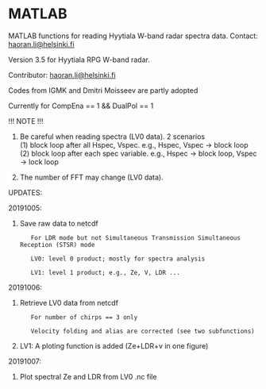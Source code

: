# MATLAB

MATLAB functions for reading Hyytiala W-band radar spectra data.
Contact: haoran.li@helsinki.fi

Version 3.5 for Hyytiala RPG W-band radar. 

Contributor: haoran.li@helsinki.fi

Codes from IGMK and Dmitri Moisseev are partly adopted

Currently for CompEna == 1 && DualPol == 1 

!!! NOTE !!!

1. Be careful when reading spectra (LV0 data). 2 scenarios  
  (1) block loop after all Hspec, Vspec.  e.g., Hspec,  Vspec -> block loop  
  (2) block loop after each spec variable.  e.g., Hspec -> block loop, Vspec -> lock loop 
  
2. The number of FFT may change (LV0 data).  



UPDATES:

20191005: 
1) Save raw data to netcdf

          For LDR mode but not Simultaneous Transmission Simultaneous Reception (STSR) mode

          LV0: level 0 product; mostly for spectra analysis
          
          LV1: level 1 product; e.g., Ze, V, LDR ...
          
20191006: 
1) Retrieve LV0 data from netcdf

          For number of chirps == 3 only
          
          Velocity folding and alias are corrected (see two subfunctions)
          
         
2) LV1: A ploting function is added (Ze+LDR+v in one figure)

20191007: 
1) Plot spectral Ze and LDR from LV0 .nc file


